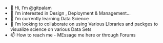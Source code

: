 - 👋 Hi, I’m @gitpalam
- 👀 I’m interested in Design , Deployment & Management...
- 🌱 I’m currently learning Data Science
- 💞️ I’m looking to collaborate on using Various LIbraries and packges to visualize science on various Data Sets 
- 📫 How to reach me  - MEssage me here or through Forums

<!---
gitpalam/gitpalam is a ✨ special ✨ repository because its `README.md` (this file) appears on your GitHub profile.
You can click the Preview link to take a look at your changes.
--->
